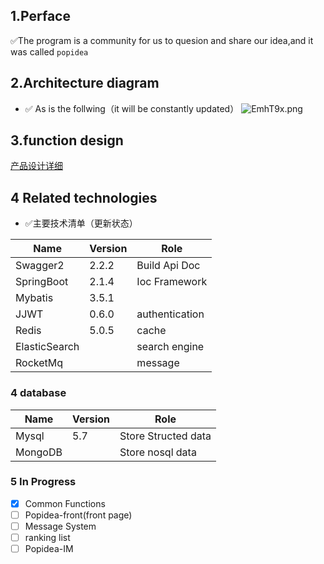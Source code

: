 ##  1.Perface
✅The program is a community for us to quesion and share our idea,and it was called `popidea`


## 2.Architecture diagram
- ✅ As is the follwing（it will be constantly updated）
![EmhT9x.png](https://s2.ax1x.com/2019/04/26/EmhT9x.png)

## 3.function design
[产品设计详细](./doc/product_design.md)

## 4 Related technologies
- ✅主要技术清单（更新状态）

Name | Version | Role
---|---|---
Swagger2 |2.2.2| Build Api Doc
SpringBoot | 2.1.4 | Ioc Framework
Mybatis |3.5.1 | 
JJWT |0.6.0| authentication
Redis |5.0.5| cache
ElasticSearch | | search engine
RocketMq || message


### 4 database
Name| Version | Role
---|---|---
Mysql | 5.7 | Store Structed data
MongoDB || Store nosql data

### 5 In Progress

- [x] Common Functions
- [ ] Popidea-front(front page)
- [ ] Message System
- [ ] ranking list
- [ ] Popidea-IM
